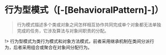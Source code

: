 # 行为型模式（[-[BehavioralPattern]-]）

> 行为模式描述多个类或对象之间怎样相互协作共同完成单个对象都无法单独完成的任务，它涉及算法与对象间职责的分配。

!> 行为型模式为类行为模式和对象方法模式，前者采用继承机制在类间分派行为，后者采用组合或聚合在对象间分配行为。


